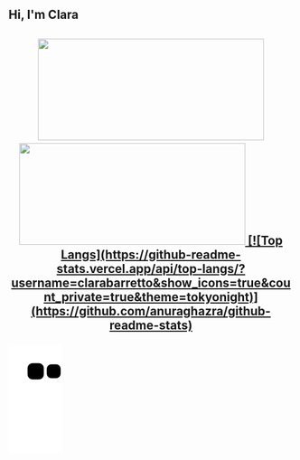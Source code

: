 <h2> Hi, I'm Clara<h2>
<div align="center">
  <a href="https://github.com/clarabarretto">
  <img height="180em" width="400em" src="https://github-readme-stats.vercel.app/api?username=clarabarretto&show_icons=true&theme=highcontrast&include_all_commits=true&count_private=true"/>
  <img height="180em" width="400em" src="https://github-readme-stats.vercel.app/api/top-langs/?username=clarabarretto&layout=compact&langs_count=7&theme=highcontrast"/>
[![Top Langs](https://github-readme-stats.vercel.app/api/top-langs/?username=clarabarretto&show_icons=true&count_private=true&theme=tokyonight)](https://github.com/anuraghazra/github-readme-stats)
  
</div>

 ![Snake animation](https://github.com/clarabarretto/clarabarretto/blob/output/github-contribution-grid-snake.svg)

  
